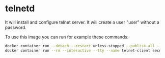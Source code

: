 # telnetd

It will install and configure telnet server.
It will create a user "user" without a password.

To use this image you can run for example these commands:

```bash
docker container run --detach --restart unless-stopped --publish-all --name telnet-server secobau/telnetd:alpine-1.1
docker container run --rm --interactive --tty --name telnet-client secobau/telnetd:alpine-1.1 telnet $( docker container port telnet-server | cut --delimiter : --field 2 )
```
